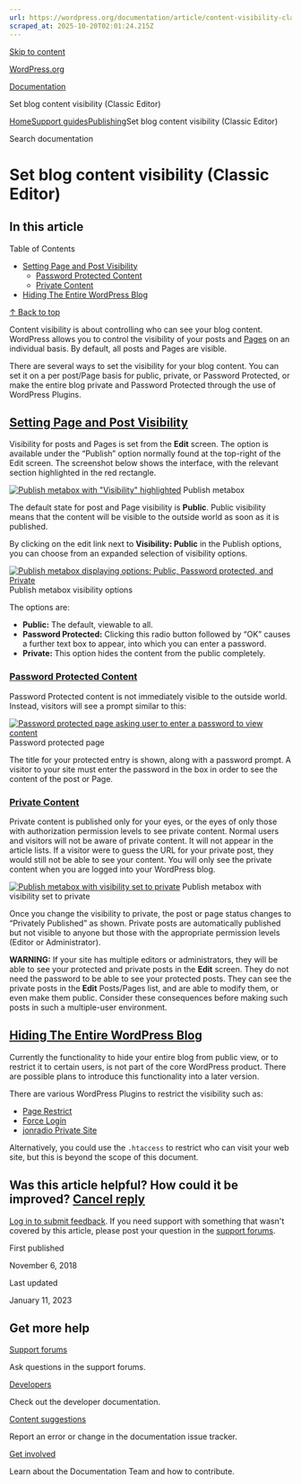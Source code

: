 ```yaml
---
url: https://wordpress.org/documentation/article/content-visibility-classic-editor
scraped_at: 2025-10-20T02:01:24.215Z
---
```


[Skip to content](https://wordpress.org/documentation/article/content-visibility-classic-editor/#wp--skip-link--target)

[WordPress.org](https://wordpress.org/)

[Documentation](https://wordpress.org/documentation)

Set blog content visibility (Classic Editor)

[Home](https://wordpress.org/documentation)[Support guides](https://wordpress.org/documentation/support-guides/)[Publishing](https://wordpress.org/documentation/category/publishing/)Set blog content visibility (Classic Editor)

Search documentation

# Set blog content visibility (Classic Editor)

## In this article

Table of Contents

- [Setting Page and Post Visibility](https://wordpress.org/documentation/article/content-visibility-classic-editor/#setting-page-and-post-visibility)
  - [Password Protected Content](https://wordpress.org/documentation/article/content-visibility-classic-editor/#password-protected-content)
  - [Private Content](https://wordpress.org/documentation/article/content-visibility-classic-editor/#private-content)
- [Hiding The Entire WordPress Blog](https://wordpress.org/documentation/article/content-visibility-classic-editor/#hiding-the-entire-wordpress-blog)

[↑ Back to top](https://wordpress.org/documentation/article/content-visibility-classic-editor/#wp--skip-link--target)

Content visibility is about controlling who can see your blog content. WordPress allows you to control the visibility of your posts and [Pages](https://wordpress.org/support/article/pages/) on an individual basis. By default, all posts and Pages are visible.

There are several ways to set the visibility for your blog content. You can set it on a per post/Page basis for public, private, or Password Protected, or make the entire blog private and Password Protected through the use of WordPress Plugins.

## [Setting Page and Post Visibility](https://wordpress.org/documentation/article/content-visibility-classic-editor/\#setting-page-and-post-visibility)

Visibility for posts and Pages is set from the **Edit** screen. The option is available under the “Publish” option normally found at the top-right of the Edit screen. The screenshot below shows the interface, with the relevant section highlighted in the red rectangle.

[![Publish metabox with "Visibility" highlighted](https://i2.wp.com/wordpress.org/documentation/files/2018/11/visibility.jpg?fit=309%2C315&ssl=1)](https://i2.wp.com/wordpress.org/documentation/files/2018/11/visibility.jpg?fit=309%2C315&ssl=1) Publish metabox

The default state for post and Page visibility is **Public**. Public visibility means that the content will be visible to the outside world as soon as it is published.

By clicking on the edit link next to **Visibility: Public** in the Publish options, you can choose from an expanded selection of visibility options.

[![Publish metabox displaying options: Public, Password protected, and Private](https://i2.wp.com/wordpress.org/documentation/files/2018/11/expanded_visibility.jpg?fit=305%2C338&ssl=1)](https://i2.wp.com/wordpress.org/documentation/files/2018/11/expanded_visibility.jpg?fit=305%2C338&ssl=1) Publish metabox visibility options

The options are:

- **Public:** The default, viewable to all.
- **Password Protected:** Clicking this radio button followed by “OK” causes a further text box to appear, into which you can enter a password.
- **Private:** This option hides the content from the public completely.

### [Password Protected Content](https://wordpress.org/documentation/article/content-visibility-classic-editor/\#password-protected-content)

Password Protected content is not immediately visible to the outside world. Instead, visitors will see a prompt similar to this:

[![Password protected page asking user to enter a password to view content](https://i1.wp.com/wordpress.org/documentation/files/2018/11/protected_post.jpg?fit=540%2C185&ssl=1)](https://i1.wp.com/wordpress.org/documentation/files/2018/11/protected_post.jpg?fit=540%2C185&ssl=1) Password protected page

The title for your protected entry is shown, along with a password prompt. A visitor to your site must enter the password in the box in order to see the content of the post or Page.

### [Private Content](https://wordpress.org/documentation/article/content-visibility-classic-editor/\#private-content)

Private content is published only for your eyes, or the eyes of only those with authorization permission levels to see private content. Normal users and visitors will not be aware of private content. It will not appear in the article lists. If a visitor were to guess the URL for your private post, they would still not be able to see your content. You will only see the private content when you are logged into your WordPress blog.

[![Publish metabox with visibility set to private](https://i0.wp.com/wordpress.org/documentation/files/2018/11/private_visibility.jpg?fit=300%2C222&ssl=1)](https://wordpress.org/documentation/files/2018/11/private_visibility.jpg) Publish metabox with visibility set to private

Once you change the visibility to private, the post or page status changes to “Privately Published” as shown. Private posts are automatically published but not visible to anyone but those with the appropriate permission levels (Editor or Administrator).

**WARNING:** If your site has multiple editors or administrators, they will be able to see your protected and private posts in the **Edit** screen. They do not need the password to be able to see your protected posts. They can see the private posts in the **Edit** Posts/Pages list, and are able to modify them, or even make them public. Consider these consequences before making such posts in such a multiple-user environment.

## [Hiding The Entire WordPress Blog](https://wordpress.org/documentation/article/content-visibility-classic-editor/\#hiding-the-entire-wordpress-blog)

Currently the functionality to hide your entire blog from public view, or to restrict it to certain users, is not part of the core WordPress product. There are possible plans to introduce this functionality into a later version.

There are various WordPress Plugins to restrict the visibility such as:

- [Page Restrict](https://wordpress.org/plugins/pagerestrict/)
- [Force Login](https://wordpress.org/plugins/wp-force-login/)
- [jonradio Private Site](https://wordpress.org/plugins/jonradio-private-site/)

Alternatively, you could use the `.htaccess` to restrict who can visit your web site, but this is beyond the scope of this document.

## Was this article helpful? How could it be improved? [Cancel reply](https://wordpress.org/documentation/article/content-visibility-classic-editor/\#respond)

[Log in to submit feedback](https://login.wordpress.org/?redirect_to=https%3A%2F%2Fwordpress.org%2Fdocumentation%2Farticle%2Fcontent-visibility-classic-editor%2F&locale=en_US). If you need support with something that wasn't covered by this article, please post your question in the [support forums](https://wordpress.org/support/forums/).

First published

November 6, 2018

Last updated

January 11, 2023

## Get more help

[Support forums](https://wordpress.org/support/forums/)

Ask questions in the support forums.

[Developers](https://developer.wordpress.org/)

Check out the developer documentation.

[Content suggestions](https://github.com/WordPress/Documentation-Issue-Tracker/issues)

Report an error or change in the documentation issue tracker.

[Get involved](https://make.wordpress.org/docs/)

Learn about the Documentation Team and how to contribute.
